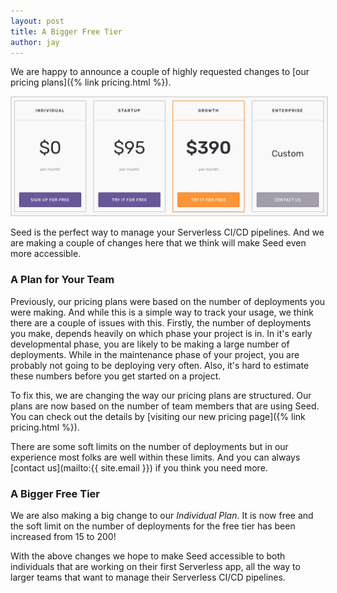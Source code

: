 ```yaml
---
layout: post
title: A Bigger Free Tier
author: jay
---
```


We are happy to announce a couple of highly requested changes to [our pricing plans]({% link pricing.html %}).

<img alt="Updated Seed pricing plans" style="border: 2px solid #DDD;" src="/assets/blog/a-bigger-free-tier/pricing-plans.png" />

Seed is the perfect way to manage your Serverless CI/CD pipelines. And we are making a couple of changes here that we think will make Seed even more accessible.

### A Plan for Your Team

Previously, our pricing plans were based on the number of deployments you were making. And while this is a simple way to track your usage, we think there are a couple of issues with this. Firstly, the number of deployments you make, depends heavily on which phase your project is in. In it's early developmental phase, you are likely to be making a large number of deployments. While in the maintenance phase of your project, you are probably not going to be deploying very often. Also, it's hard to estimate these numbers before you get started on a project.

To fix this, we are changing the way our pricing plans are structured. Our plans are now based on the number of team members that are using Seed. You can check out the details by [visiting our new pricing page]({% link pricing.html %}).

There are some soft limits on the number of deployments but in our experience most folks are well within these limits. And you can always [contact us](mailto:{{ site.email }}) if you think you need more.

### A Bigger Free Tier

We are also making a big change to our _Individual Plan_. It is now free and the soft limit on the number of deployments for the free tier has been increased from 15 to 200!

With the above changes we hope to make Seed accessible to both individuals that are working on their first Serverless app, all the way to larger teams that want to manage their Serverless CI/CD pipelines.

